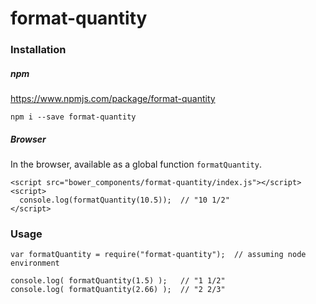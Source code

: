 # format-quantity

### Installation

##### npm

https://www.npmjs.com/package/format-quantity

```
npm i --save format-quantity
```

##### Browser

In the browser, available as a global function `formatQuantity`.

```
<script src="bower_components/format-quantity/index.js"></script>
<script>
  console.log(formatQuantity(10.5));  // "10 1/2"
</script>
```

### Usage

```
var formatQuantity = require("format-quantity");  // assuming node environment

console.log( formatQuantity(1.5) );   // "1 1/2"
console.log( formatQuantity(2.66) );  // "2 2/3"
```
